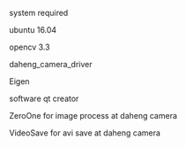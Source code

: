 system required

ubuntu 16.04

opencv 3.3

daheng_camera_driver

Eigen 

software qt creator

ZeroOne for image process at daheng camera 

VideoSave for avi save  at daheng camera
